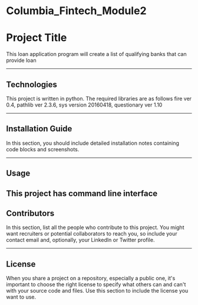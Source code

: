 # Columbia_Fintech_Module2


# Project Title

This loan application program will create a list of qualifying banks that can provide loan

---

## Technologies

This project is written in python. The required libraries are as follows
fire ver 0.4, pathlib ver 2.3.6, sys version 20160418, questionary ver 1.10

---

## Installation Guide

In this section, you should include detailed installation notes containing code blocks and screenshots.

---

## Usage

This project has command line interface
---

## Contributors

In this section, list all the people who contribute to this project. You might want recruiters or potential collaborators to reach you, so include your contact email and, optionally, your LinkedIn or Twitter profile.

---

## License

When you share a project on a repository, especially a public one, it's important to choose the right license to specify what others can and can't with your source code and files. Use this section to include the license you want to use.
